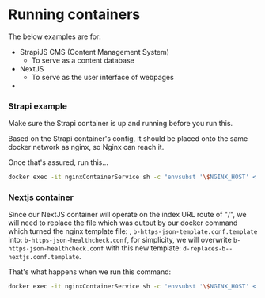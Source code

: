 # Running containers

The below examples are for:

- StrapiJS CMS (Content Management System)
  - To serve as a content database
- NextJS
  - To serve as the user interface of webpages
-

### Strapi example

Make sure the Strapi container is up and running before you run this.

Based on the Strapi container's config, it should be placed onto the same docker network as nginx, so Nginx can reach it.

Once that's assured, run this...

```bash
docker exec -it nginxContainerService sh -c "envsubst '\$NGINX_HOST' < /etc/nginx/templates/c-strapi.conf.template > /etc/nginx/conf.d/c-https-strapi-subdomain.conf" && docker restart nginxContainerService
```

### Nextjs container

Since our NextJS container will operate on the index URL route of "/", we will need to replace the file which was output by our docker command which turned the nginx template file: , `b-https-json-template.conf.template` into: `b-https-json-healthcheck.conf`, for simplicity, we will overwrite `b-https-json-healthcheck.conf` with this new template: `d-replaces-b--nextjs.conf.template`.

That's what happens when we run this command:

```bash
docker exec -it nginxContainerService sh -c "envsubst '\$NGINX_HOST' < /etc/nginx/templates/d-replaces-b--nextjs.conf.template > /etc/nginx/conf.d/b-https-json-healthcheck.conf" && docker restart nginxContainerService
```
